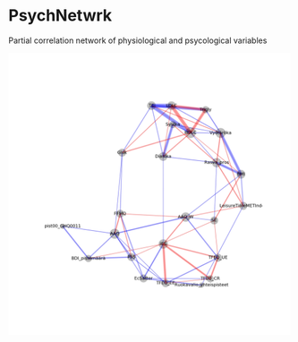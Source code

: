 # PsychNetwrk
Partial correlation network of physiological and psycological variables

![netwk](https://github.com/topiko/PsychNetwrk/blob/master/network.png)
